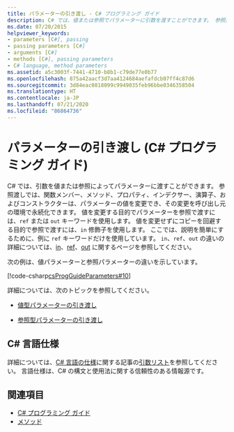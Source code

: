 ```yaml
---
title: パラメーターの引き渡し - C# プログラミング ガイド
description: C# では、値または参照でパラメーターに引数を渡すことができます。 参照渡しで渡された引数に対する変更は保持されます。 参照渡しで渡すには、ref または out を使用します。
ms.date: 07/20/2015
helpviewer_keywords:
- parameters [C#], passing
- passing parameters [C#]
- arguments [C#]
- methods [C#], passing parameters
- C# language, method parameters
ms.assetid: a5c3003f-7441-4710-b8b1-c79de77e0b77
ms.openlocfilehash: 875a42aacf3d7aa4124684aefafdcb07ff4c87d6
ms.sourcegitcommit: 3d84eac0818099c9949035feb96bbe0346358504
ms.translationtype: HT
ms.contentlocale: ja-JP
ms.lasthandoff: 07/21/2020
ms.locfileid: "86864736"
---
```

# <a name="passing-parameters-c-programming-guide"></a>パラメーターの引き渡し (C# プログラミング ガイド)
C# では、引数を値または参照によってパラメーターに渡すことができます。 参照渡しでは、関数メンバー、メソッド、プロパティ、インデクサー、演算子、およびコンストラクターは、パラメーターの値を変更でき、その変更を呼び出し元の環境で永続化できます。 値を変更する目的でパラメーターを参照で渡すには、`ref` または `out` キーワードを使用します。 値を変更せずにコピーを回避する目的で参照で渡すには、`in` 修飾子を使用します。 ここでは、説明を簡単にするために、例に `ref` キーワードだけを使用しています。 `in`、`ref`、`out` の違いの詳細については、[in](../../language-reference/keywords/in-parameter-modifier.md)、[ref](../../language-reference/keywords/ref.md)、[out](../../language-reference/keywords/out-parameter-modifier.md) に関するページを参照してください。  
  
 次の例は、値パラメーターと参照パラメーターの違いを示しています。  
  
 [!code-csharp[csProgGuideParameters#10](~/samples/snippets/csharp/VS_Snippets_VBCSharp/csProgGuideParameters/CS/Parameters.cs#10)]  
  
 詳細については、次のトピックを参照してください。  
  
- [値型パラメーターの引き渡し](./passing-value-type-parameters.md)  
  
- [参照型パラメーターの引き渡し](./passing-reference-type-parameters.md)  
  
## <a name="c-language-specification"></a>C# 言語仕様  

詳細については、[C# 言語の仕様](/dotnet/csharp/language-reference/language-specification/introduction)に関する記事の[引数リスト](~/_csharplang/spec/expressions.md#argument-lists)を参照してください。 言語仕様は、C# の構文と使用法に関する信頼性のある情報源です。
  
## <a name="see-also"></a>関連項目

- [C# プログラミング ガイド](../index.md)
- [メソッド](./methods.md)
